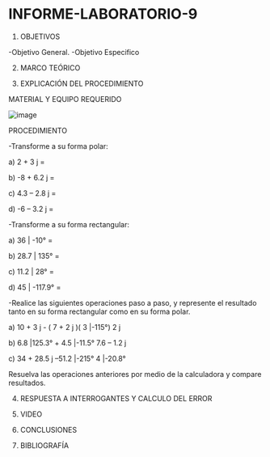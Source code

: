 # INFORME-LABORATORIO-9

1. OBJETIVOS

  -Objetivo General.
  -Objetivo Especifico 
  
2. MARCO TEÓRICO 

3. EXPLICACIÓN DEL PROCEDIMIENTO

MATERIAL Y EQUIPO REQUERIDO

![image](https://user-images.githubusercontent.com/93899720/154992439-c282cfaa-9233-4f12-ad52-fbace5569c26.png)

PROCEDIMIENTO

-Transforme a su forma polar:

a) 2 + 3 j =

b) -8 + 6.2 j =

c) 4.3 – 2.8 j =

d) -6 – 3.2 j =

-Transforme a su forma rectangular:

a) 36 | -10° =

b) 28.7 | 135° =

c) 11.2 | 28° =

d) 45 | -117.9° =

-Realice las siguientes operaciones paso a paso, y represente el resultado tanto en su
forma rectangular como en su forma polar.

a) 10 + 3 j - ( 7 + 2 j )( 3 |-115°)
2 j

b) 6.8 |125.3° + 4.5 |-11.5°
7.6 – 1.2 j

c) 34 + 28.5 j –51.2 |-215°
4 |-20.8°

Resuelva las operaciones anteriores por medio de la calculadora y compare
resultados.

4. RESPUESTA A INTERROGANTES Y CALCULO DEL ERROR


5. VIDEO


6. CONCLUSIONES

7. BIBLIOGRAFÍA


